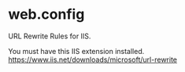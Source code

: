 # web.config

URL Rewrite Rules for IIS.

You must have this IIS extension installed.
https://www.iis.net/downloads/microsoft/url-rewrite